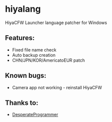 # hiyalang
HiyaCFW Launcher language patcher for Windows

## Features:
* Fixed file name check
* Auto backup creation
* CHN/JPN/KOR/AmericatoEUR patch

## Known bugs:
* Camera app not working - reinstall HiyaCFW

## Thanks to:
* [DesperateProgrammer](https://github.com/DesperateProgrammer/DSiLanguagePacher)

